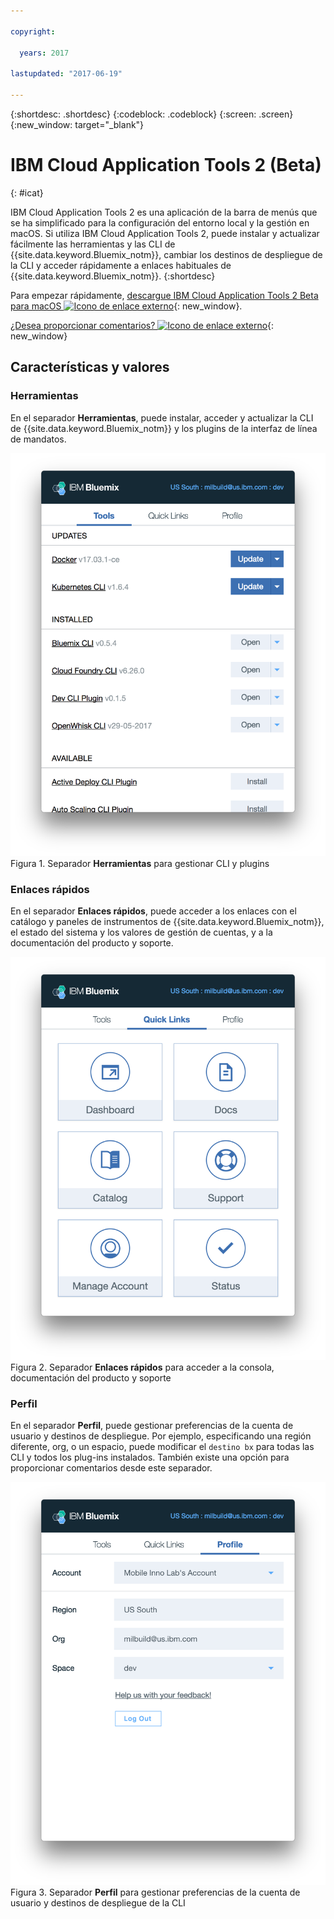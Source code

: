 ```yaml
---

copyright:

  years: 2017

lastupdated: "2017-06-19"

---
```


{:shortdesc: .shortdesc}
{:codeblock: .codeblock}
{:screen: .screen}
{:new_window: target="_blank"}

# IBM Cloud Application Tools 2 (Beta)
{: #icat}

IBM Cloud Application Tools 2 es una aplicación de la barra de menús que se ha simplificado para la configuración del entorno local y la gestión en macOS. Si utiliza IBM Cloud Application Tools 2, puede instalar y actualizar fácilmente las herramientas y las CLI de {{site.data.keyword.Bluemix_notm}}, cambiar los destinos de despliegue de la CLI y acceder rápidamente a enlaces habituales de {{site.data.keyword.Bluemix_notm}}.
{:shortdesc}

Para empezar rápidamente, [descargue IBM Cloud Application Tools 2 Beta para macOS ![Icono de enlace externo](../icons/launch-glyph.svg)](http://ibm.biz/icat-2-download){: new_window}. 

[¿Desea proporcionar comentarios? ![Icono de enlace externo](../icons/launch-glyph.svg)](http://ibm.biz/icat-2-feedback){: new_window}


## Características y valores

### Herramientas

En el separador **Herramientas**, puede instalar, acceder y actualizar la CLI de {{site.data.keyword.Bluemix_notm}} y los plugins de la interfaz de línea de mandatos. 

![Captura de pantalla del separador **Herramientas**.](icat_tools.png "Separador Herramientas para gestionar las CLI y los plugins") <br> Figura 1. Separador **Herramientas** para gestionar CLI y plugins

### Enlaces rápidos

En el separador **Enlaces rápidos**, puede acceder a los enlaces con el catálogo y paneles de instrumentos de {{site.data.keyword.Bluemix_notm}}, el estado del sistema y los valores de gestión de cuentas, y a la documentación del producto y soporte. 

![Captura de pantalla del separador **Enlaces rápidos**.](icat_quicklinks.png "Separador Enlaces rápidos para acceder a la configuración de la consola, documentación del producto y soporte") <br> Figura 2. Separador **Enlaces rápidos** para acceder a la consola, documentación del producto y soporte

### Perfil

En el separador **Perfil**, puede gestionar preferencias de la cuenta de usuario y destinos de despliegue. Por ejemplo, especificando una región diferente, org, o un espacio, puede modificar el `destino bx` para todas las CLI y todos los plug-ins instalados. También existe una opción para proporcionar comentarios desde este separador. 

![Captura de pantalla del separador **Perfil**.](icat_profile.png "Separador Perfil para la configuración del perfil de usuario") <br> Figura 3. Separador **Perfil** para gestionar preferencias de la cuenta de usuario y destinos de despliegue de la CLI

















